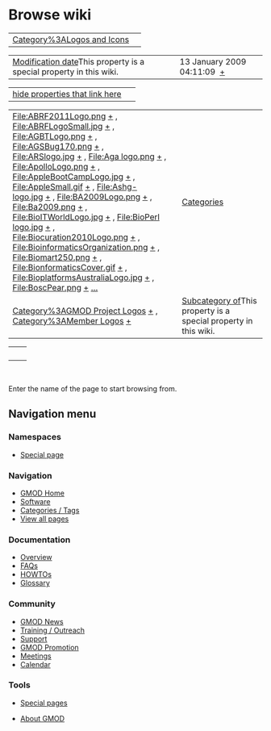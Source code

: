 



<span id="top"></span>




# <span dir="auto">Browse wiki</span>






|  |  |
|----|----|
| [Category%3ALogos and Icons](/wiki/Category%3ALogos_and_Icons "Category%3ALogos and Icons") |  |

|  |  |
|----|----|
| <span class="smw-highlighter" data-type="1" state="inline" data-title="Property"><span class="smwbuiltin">[Modification date](/wiki/Property:Modification_date "Property:Modification date")</span><span class="smwttcontent">This property is a special property in this wiki.</span></span> | <span class="smwb-value">13 January 2009 04:11:09  <span class="smwsearch">[+](/wiki/Special%3ASearchByProperty/Modification-20date/13-20January-202009-2004:11:09 "Special%3ASearchByProperty/Modification-20date/13-20January-202009-2004:11:09")</span></span> |

<span id="smw_browse_incoming"></span>

|  |  |
|----|----|
| [hide properties that link here](/mediawiki/index.php?title=Special:Browse&offset=0&dir=out&article=Category%3ALogos+and+Icons)  |  |

|  |  |
|----|----|
| <span class="smwb-ivalue">[File:ABRF2011Logo.png](/wiki/File:ABRF2011Logo.png "File:ABRF2011Logo.png") <span class="smwbrowse">[+](/wiki/Special%3ABrowse/File:ABRF2011Logo.png "Special%3ABrowse/File:ABRF2011Logo.png")</span></span> , <span class="smwb-ivalue">[File:ABRFLogoSmall.jpg](/wiki/File:ABRFLogoSmall.jpg "File:ABRFLogoSmall.jpg") <span class="smwbrowse">[+](/wiki/Special%3ABrowse/File:ABRFLogoSmall.jpg "Special%3ABrowse/File:ABRFLogoSmall.jpg")</span></span> , <span class="smwb-ivalue">[File:AGBTLogo.png](/wiki/File:AGBTLogo.png "File:AGBTLogo.png") <span class="smwbrowse">[+](/wiki/Special%3ABrowse/File:AGBTLogo.png "Special%3ABrowse/File:AGBTLogo.png")</span></span> , <span class="smwb-ivalue">[File:AGSBug170.png](/wiki/File:AGSBug170.png "File:AGSBug170.png") <span class="smwbrowse">[+](/wiki/Special%3ABrowse/File:AGSBug170.png "Special%3ABrowse/File:AGSBug170.png")</span></span> , <span class="smwb-ivalue">[File:ARSlogo.jpg](/wiki/File:ARSlogo.jpg "File:ARSlogo.jpg") <span class="smwbrowse">[+](/wiki/Special%3ABrowse/File:ARSlogo.jpg "Special%3ABrowse/File:ARSlogo.jpg")</span></span> , <span class="smwb-ivalue">[File:Aga logo.png](/wiki/File:Aga_logo.png "File:Aga logo.png") <span class="smwbrowse">[+](/wiki/Special%3ABrowse/File:Aga-20logo.png "Special%3ABrowse/File:Aga-20logo.png")</span></span> , <span class="smwb-ivalue">[File:ApolloLogo.png](/wiki/File:ApolloLogo.png "File:ApolloLogo.png") <span class="smwbrowse">[+](/wiki/Special%3ABrowse/File:ApolloLogo.png "Special%3ABrowse/File:ApolloLogo.png")</span></span> , <span class="smwb-ivalue">[File:AppleBootCampLogo.jpg](/wiki/File:AppleBootCampLogo.jpg "File:AppleBootCampLogo.jpg") <span class="smwbrowse">[+](/wiki/Special%3ABrowse/File:AppleBootCampLogo.jpg "Special%3ABrowse/File:AppleBootCampLogo.jpg")</span></span> , <span class="smwb-ivalue">[File:AppleSmall.gif](/wiki/File:AppleSmall.gif "File:AppleSmall.gif") <span class="smwbrowse">[+](/wiki/Special%3ABrowse/File:AppleSmall.gif "Special%3ABrowse/File:AppleSmall.gif")</span></span> , <span class="smwb-ivalue">[File:Ashg-logo.jpg](/wiki/File:Ashg-logo.jpg "File:Ashg-logo.jpg") <span class="smwbrowse">[+](/wiki/Special%3ABrowse/File:Ashg-2Dlogo.jpg "Special%3ABrowse/File:Ashg-2Dlogo.jpg")</span></span> , <span class="smwb-ivalue">[File:BA2009Logo.png](/wiki/File:BA2009Logo.png "File:BA2009Logo.png") <span class="smwbrowse">[+](/wiki/Special%3ABrowse/File:BA2009Logo.png "Special%3ABrowse/File:BA2009Logo.png")</span></span> , <span class="smwb-ivalue">[File:Ba2009.png](/wiki/File:Ba2009.png "File:Ba2009.png") <span class="smwbrowse">[+](/wiki/Special%3ABrowse/File:Ba2009.png "Special%3ABrowse/File:Ba2009.png")</span></span> , <span class="smwb-ivalue">[File:BioITWorldLogo.jpg](/wiki/File:BioITWorldLogo.jpg "File:BioITWorldLogo.jpg") <span class="smwbrowse">[+](/wiki/Special%3ABrowse/File:BioITWorldLogo.jpg "Special%3ABrowse/File:BioITWorldLogo.jpg")</span></span> , <span class="smwb-ivalue">[File:BioPerl logo.jpg](/wiki/File:BioPerl_logo.jpg "File:BioPerl logo.jpg") <span class="smwbrowse">[+](/wiki/Special%3ABrowse/File:BioPerl-20logo.jpg "Special%3ABrowse/File:BioPerl-20logo.jpg")</span></span> , <span class="smwb-ivalue">[File:Biocuration2010Logo.png](/wiki/File:Biocuration2010Logo.png "File:Biocuration2010Logo.png") <span class="smwbrowse">[+](/wiki/Special%3ABrowse/File:Biocuration2010Logo.png "Special%3ABrowse/File:Biocuration2010Logo.png")</span></span> , <span class="smwb-ivalue">[File:BioinformaticsOrganization.png](/wiki/File:BioinformaticsOrganization.png "File:BioinformaticsOrganization.png") <span class="smwbrowse">[+](/wiki/Special%3ABrowse/File:BioinformaticsOrganization.png "Special%3ABrowse/File:BioinformaticsOrganization.png")</span></span> , <span class="smwb-ivalue">[File:Biomart250.png](/wiki/File:Biomart250.png "File:Biomart250.png") <span class="smwbrowse">[+](/wiki/Special%3ABrowse/File:Biomart250.png "Special%3ABrowse/File:Biomart250.png")</span></span> , <span class="smwb-ivalue">[File:BionformaticsCover.gif](/wiki/File:BionformaticsCover.gif "File:BionformaticsCover.gif") <span class="smwbrowse">[+](/wiki/Special%3ABrowse/File:BionformaticsCover.gif "Special%3ABrowse/File:BionformaticsCover.gif")</span></span> , <span class="smwb-ivalue">[File:BioplatformsAustraliaLogo.jpg](/wiki/File:BioplatformsAustraliaLogo.jpg "File:BioplatformsAustraliaLogo.jpg") <span class="smwbrowse">[+](/wiki/Special%3ABrowse/File:BioplatformsAustraliaLogo.jpg "Special%3ABrowse/File:BioplatformsAustraliaLogo.jpg")</span></span> , <span class="smwb-ivalue">[File:BoscPear.png](/wiki/File:BoscPear.png "File:BoscPear.png") <span class="smwbrowse">[+](/wiki/Special%3ABrowse/File:BoscPear.png "Special%3ABrowse/File:BoscPear.png")</span></span> […](/mediawiki/index.php?title=Special%3ASearchByProperty&property=&value=Category%3ALogos+and+Icons) | [Categories](/wiki/Special%3ACategories "Special%3ACategories") |
| <span class="smwb-ivalue">[Category%3AGMOD Project Logos](/wiki/Category%3AGMOD_Project_Logos "Category%3AGMOD Project Logos") <span class="smwbrowse">[+](/wiki/Special%3ABrowse/Category%3AGMOD-20Project-20Logos "Special%3ABrowse/Category%3AGMOD-20Project-20Logos")</span></span> , <span class="smwb-ivalue">[Category%3AMember Logos](/wiki/Category%3AMember_Logos "Category%3AMember Logos") <span class="smwbrowse">[+](/wiki/Special%3ABrowse/Category%3AMember-20Logos "Special%3ABrowse/Category%3AMember-20Logos")</span></span> | <span class="smw-highlighter" data-type="1" state="inline" data-title="Property"><span class="smwbuiltin">[Subcategory of](/wiki/Property:Subcategory_of "Property:Subcategory of")</span><span class="smwttcontent">This property is a special property in this wiki.</span></span> |

|     |     |
|-----|-----|
|     |     |

 

Enter the name of the page to start browsing from.  








## Navigation menu



### Namespaces

- <span id="ca-nstab-special">[Special
  page](/wiki/Special%3ABrowse/Category%3ALogos_and_Icons "This is a special page, you cannot edit the page itself")</span>






### Navigation



- <span id="n-GMOD-Home">[GMOD Home](/wiki/Main_Page)</span>
- <span id="n-Software">[Software](/wiki/GMOD_Components)</span>
- <span id="n-Categories-.2F-Tags">[Categories /
  Tags](/wiki/Categories)</span>
- <span id="n-View-all-pages">[View all
  pages](/wiki/Special:AllPages)</span>




### Documentation



- <span id="n-Overview">[Overview](/wiki/Overview)</span>
- <span id="n-FAQs">[FAQs](/wiki/Category%3AFAQ)</span>
- <span id="n-HOWTOs">[HOWTOs](/wiki/Category%3AHOWTO)</span>
- <span id="n-Glossary">[Glossary](/wiki/Glossary)</span>




### Community



- <span id="n-GMOD-News">[GMOD News](/wiki/GMOD_News)</span>
- <span id="n-Training-.2F-Outreach">[Training /
  Outreach](/wiki/Training_and_Outreach)</span>
- <span id="n-Support">[Support](/wiki/Support)</span>
- <span id="n-GMOD-Promotion">[GMOD
  Promotion](/wiki/GMOD_Promotion)</span>
- <span id="n-Meetings">[Meetings](/wiki/Meetings)</span>
- <span id="n-Calendar">[Calendar](/wiki/Calendar)</span>




### Tools



- <span id="t-specialpages"><a href="/wiki/Special%3ASpecialPages" accesskey="q"
  title="A list of all special pages [q]">Special pages</a></span>






- <span id="footer-places-about">[About
  GMOD](/wiki/GMOD%3AAbout "GMOD%3AAbout")</span>

<!-- -->




